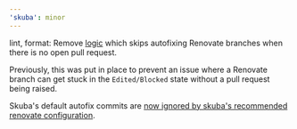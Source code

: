 ```yaml
---
'skuba': minor
---
```


lint, format: Remove [logic](https://github.com/seek-oss/skuba/pull/1226/) which skips autofixing Renovate branches when there is no open pull request.

Previously, this was put in place to prevent an issue where a Renovate branch can get stuck in the `Edited/Blocked` state without a pull request being raised.

Skuba's default autofix commits are [now ignored by skuba's recommended renovate configuration](https://github.com/seek-oss/rynovate/pull/121).
